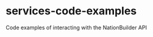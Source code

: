 services-code-examples
======================

Code examples of interacting with the NationBuilder API
